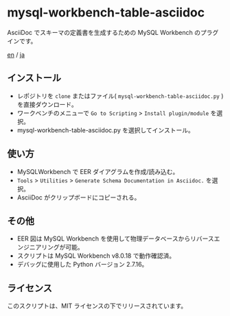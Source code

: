 # mysql-workbench-table-asciidoc

AsciiDoc でスキーマの定義書を生成するための MySQL Workbench のプラグインです。

[en](README.md) / [ja](README.ja.md)

## インストール

- レポジトリを `clone` またはファイル( `mysql-workbench-table-asciidoc.py` )を直接ダウンロード。
- ワークベンチのメニューで `Go to Scripting` > `Install plugin/module` を選択。
- mysql-workbench-table-asciidoc.py を選択してインストール。

## 使い方

- MySQLWorkbench で EER ダイアグラムを作成/読み込む。
- `Tools` > `Utilities` > `Generate Schema Documentation in Asciidoc.` を選択。
- AsciiDoc がクリップボードにコピーされる。

## その他

- EER 図は MySQL Workbench を使用して物理データベースからリバースエンジニアリングが可能。
- スクリプトは MySQL Workbench v8.0.18 で動作確認済。
- デバッグに使用した Python バージョン 2.7.16。

## ライセンス

このスクリプトは、MIT ライセンスの下でリリースされています。
